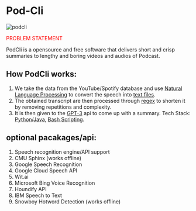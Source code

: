 # Pod-Cli
![podcli](https://user-images.githubusercontent.com/93109368/222878158-63097e03-6469-4cc3-bc86-dd12a97c0728.jpg)






<span style="color:red">PROBLEM STATEMENT</spam>


PodCli is a opensource and free software that delivers short and crisp summaries to lengthy and boring videos and audios of Podcast.
## How PodCli works:
1. We take the data from the YouTube/Spotify database and use [Natural Language Processing](https://www.ibm.com/in-en/topics/natural-language-processing) to convert the speech into [text files](https://en.wikipedia.org/wiki/Text_file).
2. The obtained transcript are then processed through [regex](https://regex101.com) to shorten it by removing repetitions and complexity.
3. It is then given to the [GPT-3](https://openai.com/product) api to come up with a summary.
Tech Stack: [Python](http://www.python.org)/[Java](https://www.java.com/en/), [Bash Scripting](https://www.javatpoint.com/bash-scripting).

## optional pacakages/api:
1. Speech recognition engine/API support
2. CMU Sphinx (works offline)
3. Google Speech Recognition
4. Google Cloud Speech API
5. Wit.ai
6. Microsoft Bing Voice Recognition
7. Houndify API
8. IBM Speech to Text
9. Snowboy Hotword Detection (works offline)
